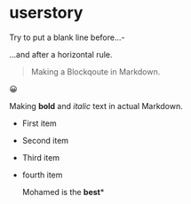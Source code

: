 # userstory
Try to put a blank line before...-

...and after a horizontal rule. 

> Making a Blockqoute in Markdown. 
<p>
  😀
</p>

Making **bold** and *italic* text in actual Markdown.
- First item
- Second item
- Third item
- fourth item

  Mohamed is the **best***
